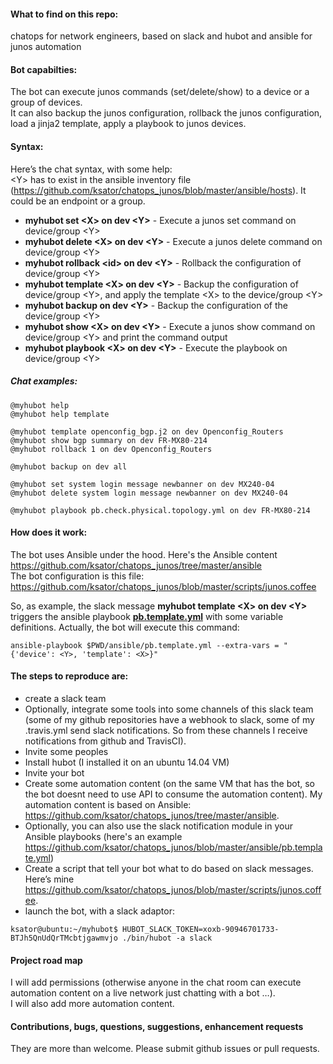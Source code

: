 #### What to find on this repo:  
chatops for network engineers, based on slack and hubot and ansible for junos automation

#### Bot capabilties:
The bot can execute junos commands (set/delete/show) to a device or a group of devices.  
It can also backup the junos configuration, rollback the junos configuration, load a jinja2 template, apply a playbook to junos devices.  

#### Syntax: 
Here’s the chat syntax, with some help:  
\<Y> has to exist in the ansible inventory file (https://github.com/ksator/chatops_junos/blob/master/ansible/hosts). It could be an endpoint or a group.   
- **myhubot set \<X> on dev \<Y>** - Execute a junos set command on device/group \<Y>
- **myhubot delete \<X> on dev \<Y>** - Execute a junos delete command on device/group \<Y>
- **myhubot rollback \<id> on dev \<Y>** - Rollback <id> the configuration of device/group \<Y>
- **myhubot template \<X> on dev \<Y>** - Backup the configuration of device/group \<Y>, and apply the template \<X> to the device/group \<Y>
- **myhubot backup on dev \<Y>** - Backup the configuration of the device/group \<Y>
- **myhubot show \<X> on dev \<Y>** - Execute a junos show command on device/group \<Y> and print the command output
- **myhubot playbook \<X> on dev \<Y>** - Execute the playbook <X> on device/group \<Y>

##### Chat examples:   
```
@myhubot help
@myhubot help template

@myhubot template openconfig_bgp.j2 on dev Openconfig_Routers
@myhubot show bgp summary on dev FR-MX80-214
@myhubot rollback 1 on dev Openconfig_Routers

@myhubot backup on dev all

@myhubot set system login message newbanner on dev MX240-04
@myhubot delete system login message newbanner on dev MX240-04

@myhubot playbook pb.check.physical.topology.yml on dev FR-MX80-214
```


#### How does it work: 
The bot uses Ansible under the hood. Here's the Ansible content https://github.com/ksator/chatops_junos/tree/master/ansible   
The bot configuration is this file: https://github.com/ksator/chatops_junos/blob/master/scripts/junos.coffee  

So, as example, the slack message **myhubot template \<X> on dev \<Y>** triggers the ansible playbook [**pb.template.yml**](https://github.com/ksator/chatops_junos/blob/master/ansible/pb.template.yml) with some variable definitions. Actually, the bot will execute this command:  
```
ansible-playbook $PWD/ansible/pb.template.yml --extra-vars = "{'device': <Y>, 'template': <X>}"
```

#### The steps to reproduce are: 
-	create a slack team  
-	Optionally, integrate some tools into some channels of this slack team (some of my github repositories have a webhook to slack, some of my .travis.yml send slack notifications. So from these channels I receive notifications from github and TravisCI). 
-	Invite some peoples 
-	Install hubot (I installed it on an ubuntu 14.04 VM) 
-	Invite your bot 
-	Create some automation content (on the same VM that has the bot, so the bot doesnt need to use API to consume the automation content). My automation content is based on Ansible: https://github.com/ksator/chatops_junos/tree/master/ansible. 
- Optionally, you can also use the slack notification module in your Ansible playbooks (here's an example https://github.com/ksator/chatops_junos/blob/master/ansible/pb.template.yml)    
-	Create a script that tell your bot what to do based on slack messages. Here’s mine https://github.com/ksator/chatops_junos/blob/master/scripts/junos.coffee.  
- launch the bot, with a slack adaptor: 
```
ksator@ubuntu:~/myhubot$ HUBOT_SLACK_TOKEN=xoxb-90946701733-BTJh5QnUdQrTMcbtjgawmvjo ./bin/hubot -a slack
```
#### Project road map
I will add permissions (otherwise anyone in the chat room can execute automation content on a live network just chatting with a bot …).   
I will also add more automation content. 

#### Contributions, bugs, questions, suggestions, enhancement requests
They are more than welcome. Please submit github issues or pull requests. 

